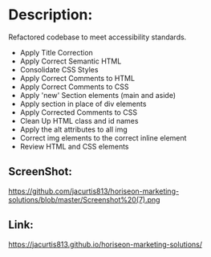 # Description:
Refactored codebase to meet accessibility standards.

- Apply Title Correction
- Apply Correct Semantic HTML
- Consolidate CSS Styles
- Apply Correct Comments to HTML
- Apply Correct Comments to CSS
- Apply 'new' Section elements (main and aside)
- Apply section in place of div elements
- Apply Corrected Comments to CSS
- Clean Up HTML class and id names
- Apply the alt attributes to all img
- Correct img elements to the correct inline element
- Review HTML and CSS elements

## ScreenShot:
https://github.com/jacurtis813/horiseon-marketing-solutions/blob/master/Screenshot%20(7).png

## Link:
https://jacurtis813.github.io/horiseon-marketing-solutions/